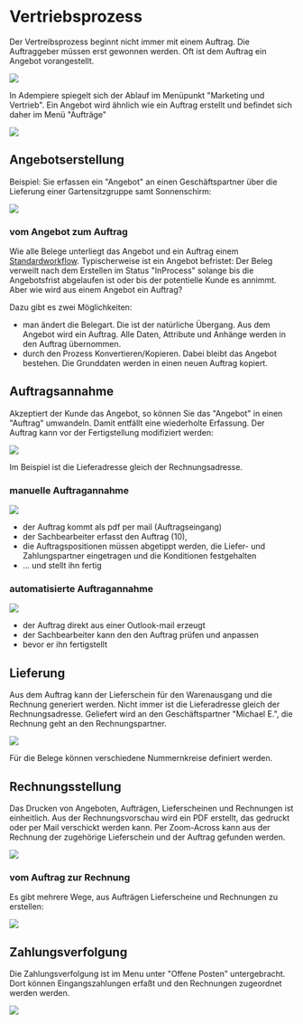 # Vertriebsprozess

Der Vertreibsprozess beginnt nicht immer mit einem Auftrag. Die Auftraggeber müssen erst gewonnen werden. Oft ist dem Auftrag ein Angebot vorangestellt.

![](../.gitbook/assets/process-sales.PNG)

In Adempiere spiegelt sich der Ablauf im Menüpunkt "Marketing und Vertrieb". Ein Angebot wird ähnlich wie ein Auftrag erstellt und befindet sich daher im Menü "Aufträge"

![](../.gitbook/assets/menu-sales-de.PNG)

## Angebotserstellung

Beispiel: Sie erfassen ein "Angebot" an einen Geschäftspartner über die Lieferung einer Gartensitzgruppe samt Sonnenschirm:

![](../.gitbook/assets/sales-angebot.PNG)

### vom Angebot zum Auftrag

Wie alle Belege unterliegt das Angebot und ein Auftrag einem [Standardworkflow](2.bprocess+menu.md#geschaeftsprozess-als-workflow). Typischerweise ist ein Angebot befristet: Der Beleg verweilt nach dem Erstellen im Status "InProcess" solange bis die Angebotsfrist abgelaufen ist oder bis der potentielle Kunde es annimmt. Aber wie wird aus einem Angebot ein Auftrag?


Dazu gibt es zwei Möglichkeiten:

* man ändert die Belegart. Die ist der natürliche Übergang. Aus dem Angebot wird ein Auftrag. Alle Daten, Attribute und Anhänge werden in den Auftrag übernommen.
* durch den Prozess Konvertieren/Kopieren. Dabei bleibt das Angebot bestehen. Die Grunddaten werden in einen neuen Auftrag kopiert. 

## Auftragsannahme

Akzeptiert der Kunde das Angebot, so können Sie das "Angebot" in einen "Auftrag" umwandeln. Damit entfällt eine wiederholte Erfassung. Der Auftrag kann vor der Fertigstellung modifiziert werden:

![](../.gitbook/assets/sales-angebot2auftrag.PNG)

Im Beispiel ist die Lieferadresse gleich der Rechnungsadresse. 

### manuelle Auftragannahme

![](../.gitbook/assets/sales-createmanuell.png)

* der Auftrag kommt als pdf per mail (Auftragseingang) 
* der Sachbearbeiter erfasst den Auftrag (10),  
* die Auftragspositionen müssen abgetippt werden, die Liefer- und Zahlungspartner eingetragen und die Konditionen festgehalten 
* ... und stellt ihn fertig 

### automatisierte Auftragannahme

![](../.gitbook/assets/sales-createauto.png)

* der Auftrag direkt aus einer Outlook-mail erzeugt 
* der Sachbearbeiter kann den den Auftrag prüfen und anpassen
* bevor er ihn fertigstellt

## Lieferung

Aus dem Auftrag kann der Lieferschein für den Warenausgang und die Rechnung generiert werden. Nicht immer ist die Lieferadresse gleich der Rechnungsadresse. Geliefert wird an den Geschäftspartner "Michael E.", die Rechnung geht an den Rechnungspartner. 

![](../.gitbook/assets/sales-auftrag-lieferung-rechnung.PNG)

Für die Belege können verschiedene Nummernkreise definiert werden.

## Rechnungsstellung

Das Drucken von Angeboten, Aufträgen, Lieferscheinen und Rechnungen ist einheitlich. Aus der Rechnungsvorschau wird ein PDF erstellt, das gedruckt oder per Mail verschickt werden kann. 
Per Zoom-Across kann aus der Rechnung der zugehörige Lieferschein und der Auftrag gefunden werden. 

![](../.gitbook/assets/sales-rechnung-zoomacross.PNG)

### vom Auftrag zur Rechnung

Es gibt mehrere Wege, aus Aufträgen Lieferscheine und Rechnungen zu erstellen:

![](../.gitbook/assets/sales-erzeugenLieferscheine+Rechnungen.png)

## Zahlungsverfolgung

Die Zahlungsverfolgung ist im Menu unter "Offene Posten" untergebracht. Dort können Eingangszahlungen erfaßt und den Rechnungen zugeordnet werden werden.

![](../.gitbook/assets/menu-openitems.PNG)